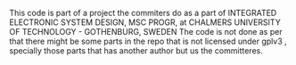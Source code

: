 This code is part of a project the commiters do as a part of INTEGRATED ELECTRONIC SYSTEM DESIGN, MSC PROGR, at CHALMERS UNIVERSITY OF TECHNOLOGY - GOTHENBURG, SWEDEN
The code is not done as per that there might be some parts in the repo that is not licensed under gplv3 , specially those parts that has another author but us the committeres.
